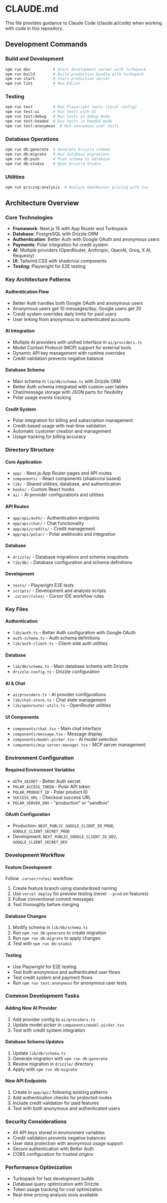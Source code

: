# CLAUDE.md

This file provides guidance to Claude Code (claude.ai/code) when working with code in this repository.

## Development Commands

### Build and Development
```bash
npm run dev          # Start development server with turbopack
npm run build        # Build production bundle with turbopack
npm run start        # Start production server
npm run lint         # Run ESLint
```

### Testing
```bash
npm run test         # Run Playwright tests (local config)
npm run test:ui      # Run tests with UI
npm run test:debug   # Run tests in debug mode
npm run test:headed  # Run tests in headed mode
npm run test:anonymous  # Run anonymous user tests
```

### Database Operations
```bash
npm run db:generate  # Generate Drizzle schema
npm run db:migrate   # Run database migrations
npm run db:push      # Push schema to database
npm run db:studio    # Open Drizzle Studio
```

### Utilities
```bash
npm run pricing:analysis  # Analyze OpenRouter pricing with tsx
```

## Architecture Overview

### Core Technologies
- **Framework**: Next.js 15 with App Router and Turbopack
- **Database**: PostgreSQL with Drizzle ORM
- **Authentication**: Better Auth with Google OAuth and anonymous users
- **Payments**: Polar integration for credit system
- **AI**: Multiple providers (OpenRouter, Anthropic, OpenAI, Groq, X AI, Requesty)
- **UI**: Tailwind CSS with shadcn/ui components
- **Testing**: Playwright for E2E testing

### Key Architecture Patterns

#### Authentication Flow
- Better Auth handles both Google OAuth and anonymous users
- Anonymous users get 10 messages/day, Google users get 20
- Credit system overrides daily limits for paid users
- User linking from anonymous to authenticated accounts

#### AI Integration
- Multiple AI providers with unified interface in `ai/providers.ts`
- Model Context Protocol (MCP) support for external tools
- Dynamic API key management with runtime overrides
- Credit validation prevents negative balance

#### Database Schema
- Main schema in `lib/db/schema.ts` with Drizzle ORM
- Better Auth schema integrated with custom user tables
- Chat/message storage with JSON parts for flexibility
- Polar usage events tracking

#### Credit System
- Polar integration for billing and subscription management
- Credit-based usage with real-time validation
- Automatic customer creation and management
- Usage tracking for billing accuracy

### Directory Structure

#### Core Application
- `app/` - Next.js App Router pages and API routes
- `components/` - React components (shadcn/ui based)
- `lib/` - Shared utilities, database, and authentication
- `hooks/` - Custom React hooks
- `ai/` - AI provider configurations and utilities

#### API Routes
- `app/api/auth/` - Authentication endpoints
- `app/api/chat/` - Chat functionality
- `app/api/credits/` - Credit management
- `app/api/polar/` - Polar webhooks and integration

#### Database
- `drizzle/` - Database migrations and schema snapshots
- `lib/db/` - Database configuration and schema definitions

#### Development
- `tests/` - Playwright E2E tests
- `scripts/` - Development and analysis scripts
- `.cursor/rules/` - Cursor IDE workflow rules

### Key Files

#### Authentication
- `lib/auth.ts` - Better Auth configuration with Google OAuth
- `auth-schema.ts` - Auth schema definitions
- `lib/auth-client.ts` - Client-side auth utilities

#### Database
- `lib/db/schema.ts` - Main database schema with Drizzle
- `drizzle.config.ts` - Drizzle configuration

#### AI & Chat
- `ai/providers.ts` - AI provider configurations
- `lib/chat-store.ts` - Chat state management
- `lib/openrouter-utils.ts` - OpenRouter utilities

#### UI Components
- `components/chat.tsx` - Main chat interface
- `components/message.tsx` - Message display
- `components/model-picker.tsx` - AI model selection
- `components/mcp-server-manager.tsx` - MCP server management

### Environment Configuration

#### Required Environment Variables
- `AUTH_SECRET` - Better Auth secret
- `POLAR_ACCESS_TOKEN` - Polar API token
- `POLAR_PRODUCT_ID` - Polar product ID
- `SUCCESS_URL` - Checkout success URL
- `POLAR_SERVER_ENV` - "production" or "sandbox"

#### OAuth Configuration
- Production: `NEXT_PUBLIC_GOOGLE_CLIENT_ID_PROD`, `GOOGLE_CLIENT_SECRET_PROD`
- Development: `NEXT_PUBLIC_GOOGLE_CLIENT_ID_DEV`, `GOOGLE_CLIENT_SECRET_DEV`

### Development Workflow

#### Feature Development
Follow `.cursor/rules/` workflow:
1. Create feature branch using standardized naming
2. Use `vercel deploy` for preview testing (never `--prod` on features)
3. Follow conventional commit messages
4. Test thoroughly before merging

#### Database Changes
1. Modify schema in `lib/db/schema.ts`
2. Run `npm run db:generate` to create migration
3. Run `npm run db:migrate` to apply changes
4. Test with `npm run db:studio`

#### Testing
- Use Playwright for E2E testing
- Test both anonymous and authenticated user flows
- Test credit system and payment flows
- Run `npm run test:anonymous` for anonymous user tests

### Common Development Tasks

#### Adding New AI Provider
1. Add provider config to `ai/providers.ts`
2. Update model picker in `components/model-picker.tsx`
3. Test with credit system integration

#### Database Schema Updates
1. Update `lib/db/schema.ts`
2. Generate migration with `npm run db:generate`
3. Review migration in `drizzle/` directory
4. Apply with `npm run db:migrate`

#### New API Endpoints
1. Create in `app/api/` following existing patterns
2. Add authentication checks for protected routes
3. Include credit validation for paid features
4. Test with both anonymous and authenticated users

### Security Considerations
- All API keys stored in environment variables
- Credit validation prevents negative balances
- User data protection with anonymous usage support
- Secure authentication with Better Auth
- CORS configuration for trusted origins

### Performance Optimization
- Turbopack for fast development builds
- Database query optimization with Drizzle
- Token usage tracking for cost optimization
- Real-time pricing analysis tools available